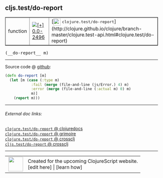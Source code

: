 ## cljs.test/do-report



 <table border="1">
<tr>
<td>function</td>
<td><a href="https://github.com/cljsinfo/cljs-api-docs/tree/0.0-2496"><img valign="middle" alt="[+] 0.0-2496" title="Added in 0.0-2496" src="https://img.shields.io/badge/+-0.0--2496-lightgrey.svg"></a> </td>
<td>
[<img height="24px" valign="middle" src="http://i.imgur.com/1GjPKvB.png"> <samp>clojure.test/do-report</samp>](http://clojure.github.io/clojure/branch-master/clojure.test-api.html#clojure.test/do-report)
</td>
</tr>
</table>


 <samp>
(__do-report__ m)<br>
</samp>

---







Source code @ [github](https://github.com/clojure/clojurescript/blob/r3191/src/cljs/cljs/test.cljs#L388-L393):

```clj
(defn do-report [m]
  (let [m (case (:type m)
            :fail (merge (file-and-line (js/Error.) 4) m)
            :error (merge (file-and-line (:actual m) 0) m)
            m)]
    (report m)))
```

<!--
Repo - tag - source tree - lines:

 <pre>
clojurescript @ r3191
└── src
    └── cljs
        └── cljs
            └── <ins>[test.cljs:388-393](https://github.com/clojure/clojurescript/blob/r3191/src/cljs/cljs/test.cljs#L388-L393)</ins>
</pre>

-->

---



###### External doc links:

[`clojure.test/do-report` @ clojuredocs](http://clojuredocs.org/clojure.test/do-report)<br>
[`clojure.test/do-report` @ grimoire](http://conj.io/store/v1/org.clojure/clojure/1.7.0-beta3/clj/clojure.test/do-report/)<br>
[`clojure.test/do-report` @ crossclj](http://crossclj.info/fun/clojure.test/do-report.html)<br>
[`cljs.test/do-report` @ crossclj](http://crossclj.info/fun/cljs.test.cljs/do-report.html)<br>

---

 <table>
<tr><td>
<img valign="middle" align="right" width="48px" src="http://i.imgur.com/Hi20huC.png">
</td><td>
Created for the upcoming ClojureScript website.<br>
[edit here] | [learn how]
</td></tr></table>

[edit here]:https://github.com/cljsinfo/cljs-api-docs/blob/master/cljsdoc/cljs.test_do-report.cljsdoc
[learn how]:https://github.com/cljsinfo/cljs-api-docs/wiki/cljsdoc-files

<!--

This information was too distracting to show to readers, but I'll leave it
commented here since it is helpful to:

- pretty-print the data used to generate this document
- and show how to retrieve that data



The API data for this symbol:

```clj
{:ns "cljs.test",
 :name "do-report",
 :signature ["[m]"],
 :history [["+" "0.0-2496"]],
 :type "function",
 :full-name-encode "cljs.test_do-report",
 :source {:code "(defn do-report [m]\n  (let [m (case (:type m)\n            :fail (merge (file-and-line (js/Error.) 4) m)\n            :error (merge (file-and-line (:actual m) 0) m)\n            m)]\n    (report m)))",
          :title "Source code",
          :repo "clojurescript",
          :tag "r3191",
          :filename "src/cljs/cljs/test.cljs",
          :lines [388 393]},
 :full-name "cljs.test/do-report",
 :clj-symbol "clojure.test/do-report"}

```

Retrieve the API data for this symbol:

```clj
;; from Clojure REPL
(require '[clojure.edn :as edn])
(-> (slurp "https://raw.githubusercontent.com/cljsinfo/cljs-api-docs/catalog/cljs-api.edn")
    (edn/read-string)
    (get-in [:symbols "cljs.test/do-report"]))
```

-->
